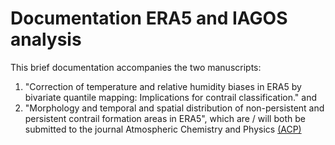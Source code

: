 # Documentation ERA5 and IAGOS analysis #

This brief documentation accompanies the two manuscripts: 
1. "Correction of temperature and relative humidity biases in ERA5 by bivariate quantile mapping: Implications for contrail classification."
and
2. "Morphology and temporal and spatial distribution of non-persistent and persistent contrail formation areas in ERA5",
which are / will both be submitted to the journal Atmospheric Chemistry and Physics [(ACP)](https://www.atmospheric-chemistry-and-physics.net/)
